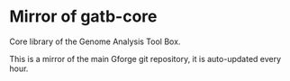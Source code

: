 Mirror of gatb-core
=========

Core library of the Genome Analysis Tool Box.

This is a mirror of the main Gforge git repository, it is auto-updated every hour.
